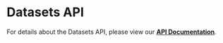 # Datasets API

For details about the Datasets API, please view our [**API Documentation**](https://docs.logicdrop.io/#tag/Data-Services).

